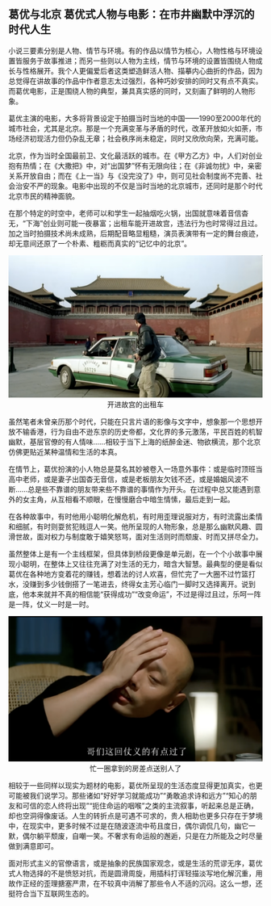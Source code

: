 ## 葛优与北京 葛优式人物与电影：在市井幽默中浮沉的时代人生

小说三要素分别是人物、情节与环境。有的作品以情节为核心，人物性格与环境设置皆服务于故事推进；而另一些则以人物为主线，情节与环境的设置皆围绕人物成长与性格展开。我个人更偏爱后者这类塑造鲜活人物、描摹内心曲折的作品，因为总觉得在讲故事的作品中作者意志太过强烈，各种巧妙安排的同时又有点不真实。而葛优电影，正是围绕人物的典型，兼具真实感的同时，又刻画了鲜明的人物形象。

葛优主演的电影，大多将背景设定于拍摄当时当地的中国——1990至2000年代的城市社会，尤其是北京。那是一个充满变革与矛盾的时代，改革开放如火如荼，市场经济初现活力但仍杂乱无章；社会秩序尚未稳定，同时又欣欣向荣，充满可能。

北京，作为当时全国最前卫、文化最活跃的城市。在《甲方乙方》中，人们对创业抱有热情；在《大撒把》中，对“出国梦”怀有无限向往；在《非诚勿扰》中，亲密关系开放自由；而在《上一当》与《没完没了》中，则可见社会制度尚不完善、社会治安不严的现象。电影中出现的不仅是当时当地的北京城市，还同时是那个时代北京市民的精神面貌。

在那个特定的时空中，老师可以和学生一起抽烟吃火锅，出国就意味着音信杳无，“下海”创业则可能一夜暴富；出租车能开进故宫，违法行为也时常得过且过。加之当时拍摄技术尚未成熟，后期配音略显粗糙，演员表演带有一定的舞台痕迹，却无意间还原了一个朴素、粗粝而真实的“记忆中的北京”。

<div align="center">
  <img src="image.png" alt="图片描述">
  <br>
  开进故宫的出租车
</div>

虽然笔者未曾亲历那个时代，只能在只言片语的影像与文字中，想象那一个思想开放不输香港，行为自由不逊东京的历史帝都，文化界的多元激荡，平民百姓的机智幽默，基层官僚的有人情味……相较于当下上海的纸醉金迷、物欲横流，那个北京仿佛更贴近某种温情和生活的本真。

在情节上，葛优扮演的小人物总是莫名其妙被卷入一场意外事件：或是临时顶班当高中老师，或是妻子出国杳无音信，或是老板朋友欠钱不还，或是婚姻风波不断……总是些不靠谱的朋友带来些不靠谱的事情作为开头。在过程中总又能遇到意外的女主角，从互相看不顺眼，在慢慢磨合中暗生情愫，最后走到一起。

在各种故事中，有时他用小聪明化解危机，有时用歪理说服对方，有时流露出柔情和细腻，有时则耍贫犯贱逗人一笑。他所呈现的人物形象，总是那么幽默风趣、圆滑世故，面对权力与制度敢于嬉笑怒骂，面对生活则时而颓废、时而又拼尽全力。

虽然整体上是有一个主线框架，但具体到桥段更像是单元剧，在一个个小故事中展现小聪明，在整体上又往往充满了对生活的无力，暗含大智慧。最典型的便是看似葛优在各种地方变着花的赚钱，想着法的讨人欢喜，但忙完了一大圈不过竹篮打水，没赚到多少钱倒搭了一笔进去，终得女主芳心临门一脚时又选择离开。说到底，他本来就并不真的相信能“获得成功”“改变命运”，不过是得过且过，乐呵一阵是一阵，仗义一时是一时。

<div align="center">
  <img src="image-1.png" alt="图片描述">
  <br>
  忙一圈拿到的房差点送别人了
</div>

相较于一些同样以现实为题材的电影，葛优所呈现的生活态度显得更加真实，也更可能被我们说学习。那些诸如“好好学习就能成功”“勇敢追求诗和远方”“知心的朋友和可信的恋人终将出现”“扼住命运的咽喉”之类的主流叙事，听起来总是正确，却也空洞得像废话。人生的转折点是可遇不可求的，贵人相助也更多只存在于梦境中，在现实中，更多时候不过是在随波逐流中苟且度日，偶尔调侃几句，幽它一默，偶尔躺平颓废，自嘲一笑。不奢求有命运般的邂逅，只是在力所能及之时尽量做到满意即可。

面对形式主义的官僚语言，或是抽象的民族国家观念，或是生活的荒谬无序，葛优式人物选择的不是愤怒对抗，而是圆滑周旋，用插科打诨轻描淡写地化解沉重，用故作正经的歪理搪塞严肃，在不较真中消解了那些令人不适的沉闷。这么一想，还挺符合当下互联网生态的。